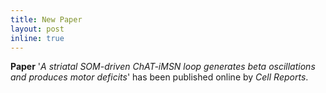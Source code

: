 ```yaml
---
title: New Paper
layout: post
inline: true
---
```


**Paper** '*A striatal SOM-driven ChAT-iMSN loop generates beta oscillations and produces motor deficits*' has been published online by *Cell Reports*.
